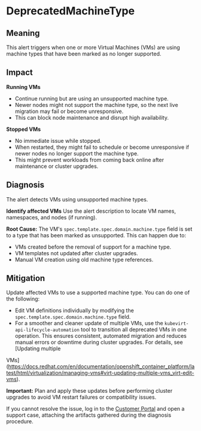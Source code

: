 # DeprecatedMachineType

## Meaning
This alert triggers when one or more Virtual Machines (VMs) are using machine
types that have been marked as no longer supported.

## Impact

**Running VMs**
- Continue running but are using an unsupported machine type.
- Newer nodes might not support the machine type, so the next live migration may
  fail or become unresponsive.
- This can block node maintenance and disrupt high availability.

**Stopped VMs**
- No immediate issue while stopped.
- When restarted, they might fail to schedule or become unresponsive if newer
  nodes no longer support the machine type.
- This might prevent workloads from coming back online after maintenance
  or cluster upgrades.

## Diagnosis
The alert detects VMs using unsupported machine types.

**Identify affected VMs**
Use the alert description to locate VM names, namespaces, and nodes (if
running).

**Root Cause:**
The VM's `spec.template.spec.domain.machine.type` field is set to a type
that has been marked as unsupported. This can happen due to:

- VMs created before the removal of support for a machine type.
- VM templates not updated after cluster upgrades.
- Manual VM creation using old machine type references.

## Mitigation
Update affected VMs to use a supported machine type. You can do one of the
following:

- Edit VM definitions individually by modifying the
  `spec.template.spec.domain.machine.type` field.
- For a smoother and cleaner update of multiple VMs, use the
  `kubevirt-api-lifecycle-automation` tool to transition all deprecated VMs
  in one operation. This ensures consistent, automated migration and reduces
  manual errors or downtime during cluster upgrades. For details, see [Updating
multiple

VMs](https://docs.redhat.com/en/documentation/openshift_container_platform/latest/html/virtualization/managing-vms#virt-updating-multiple-vms_virt-edit-vms).

**Important:** Plan and apply these updates before performing cluster
upgrades to avoid VM restart failures or compatibility issues.

If you cannot resolve the issue, log in to the
[Customer Portal](https://access.redhat.com) and open a support case,
attaching the artifacts gathered during the diagnosis procedure.